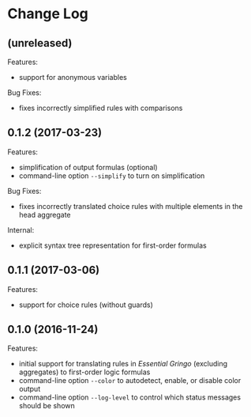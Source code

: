 # Change Log

## (unreleased)

Features:

* support for anonymous variables

Bug Fixes:

* fixes incorrectly simplified rules with comparisons

## 0.1.2 (2017-03-23)

Features:

* simplification of output formulas (optional)
* command-line option `--simplify` to turn on simplification

Bug Fixes:

* fixes incorrectly translated choice rules with multiple elements in the head aggregate

Internal:

* explicit syntax tree representation for first-order formulas

## 0.1.1 (2017-03-06)

Features:

* support for choice rules (without guards)

## 0.1.0 (2016-11-24)

Features:

* initial support for translating rules in *Essential Gringo* (excluding aggregates) to first-order logic formulas
* command-line option `--color` to autodetect, enable, or disable color output
* command-line option `--log-level` to control which status messages should be shown
